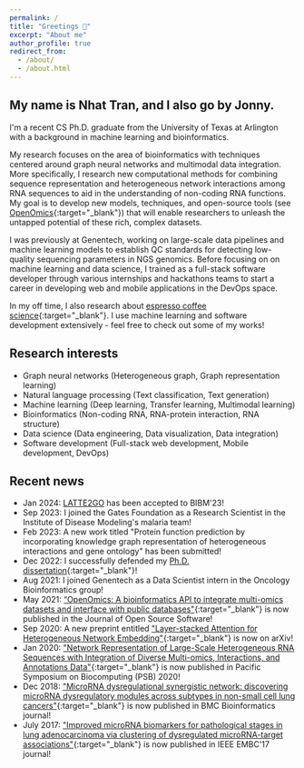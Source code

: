 ```yaml
---
permalink: /
title: "Greetings 👋"
excerpt: "About me"
author_profile: true
redirect_from: 
  - /about/
  - /about.html
---
```

## My name is Nhat Tran, and I also go by Jonny.

I'm a recent CS Ph.D. graduate from the University of Texas at Arlington with a background in machine learning and bioinformatics. 

My research focuses on the area of bioinformatics with techniques centered around graph neural networks and multimodal data integration. More specifically, I research new computational methods for combining sequence representation and heterogeneous network interactions among RNA sequences to aid in the understanding of non-coding RNA functions. 
My goal is to develop new models, techniques, and open-source tools (see [OpenOmics](https://github.com/JonnyTran/OpenOmics){:target="_blank"}) that will enable researchers to unleash the untapped potential of these rich, complex datasets.

I was previously at Genentech, working on large-scale data pipelines and machine learning models to establish QC standards for detecting low-quality sequencing parameters in NGS genomics. Before focusing on on machine learning and data science, I trained as a full-stack software developer through various internships and hackathons teams to start a career in developing web and mobile applications in the DevOps space.

In my off time, I also research about [espresso coffee science](https://espresso-map.jonny.bio){:target="_blank"}. I use machine learning and software development extensively - feel free to check out some of my works!

## Research interests
- Graph neural networks (Heterogeneous graph, Graph representation learning)
- Natural language processing (Text classification, Text generation)
- Machine learning (Deep learning, Transfer learning, Multimodal learning)
- Bioinformatics (Non-coding RNA, RNA-protein interaction, RNA structure)
- Data science (Data engineering, Data visualization, Data integration)
- Software development (Full-stack web development, Mobile development, DevOps)

## Recent news
- Jan 2024: [LATTE2GO](/files/paper_latte2go.pdf) has been accepted to BIBM'23!
- Sep 2023: I joined the Gates Foundation as a Research Scientist in the Institute of Disease Modeling's malaria team!
- Feb 2023: A new work titled "Protein function prediction by incorporating knowledge graph representation of heterogeneous interactions and gene ontology" has been submitted!
- Dec 2022: I successfully defended my [Ph.D. dissertation](/files/dissertation.pdf){:target="_blank"}!
- Aug 2021: I joined Genentech as a Data Scientist intern in the Oncology Bioinformatics group!
- May 2021: [“OpenOmics: A bioinformatics API to integrate multi-omics datasets and interface with public databases"](https://joss.theoj.org/papers/10.21105/joss.03249.pdf){:target="_blank"} is now published in the Journal of Open Source Software!
- Sep 2020: A new preprint entitled ["Layer-stacked Attention for Heterogeneous Network Embedding"](https://arxiv.org/pdf/2009.08072){:target="_blank"} is now on arXiv!
- Jan 2020: ["Network Representation of Large-Scale Heterogeneous RNA Sequences with Integration of Diverse Multi-omics, Interactions, and Annotations Data"](https://www.worldscientific.com/doi/pdf/10.1142/9789811215636_0044){:target="_blank"} is now published in Pacific Symposium on Biocomputing (PSB) 2020!
- Dec 2018: ["MicroRNA dysregulational synergistic network: discovering microRNA dysregulatory modules across subtypes in non-small cell lung cancers"](https://bmcbioinformatics.biomedcentral.com/articles/10.1186/s12859-018-2536-0){:target="_blank"} is now published in BMC Bioinformatics journal!
- July 2017: ["Improved microRNA biomarkers for pathological stages in lung adenocarcinoma via clustering of dysregulated microRNA-target associations"](https://ieeexplore.ieee.org/abstract/document/8037416/){:target="_blank"} is now published in IEEE EMBC'17 journal!